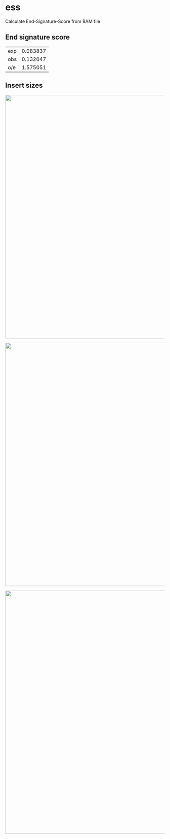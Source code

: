 # ess
Calculate End-Signature-Score from BAM file

## End signature score
|    |          |
|----|----------|
|exp    | 0.083837|
|obs    | 0.132047|
|o/e    | 1.575051|

## Insert sizes

<img src="https://github.com/user-attachments/assets/959ad28a-8837-4ed5-8658-863475e83986" width=768></img>

<img src="https://github.com/user-attachments/assets/8c90dd81-4f05-4837-b2d8-6187bf7eb32f" width=768></img>

<img src="https://github.com/user-attachments/assets/97ce9d25-6af2-4bba-82e0-25572f88c8b5" width=768></img>

